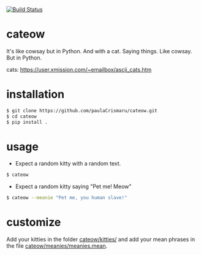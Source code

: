 [![Build Status](https://travis-ci.org/paulaCrismaru/cateow.svg?branch=master)](https://travis-ci.org/paulaCrismaru/cateow)
# cateow
It's like cowsay but in Python. And with a cat. Saying things. Like cowsay. But in Python.

cats: https://user.xmission.com/~emailbox/ascii_cats.htm

# installation
```sh
$ git clone https://github.com/paulaCrismaru/cateow.git
$ cd cateow
$ pip install .
```

# usage
- Expect a random kitty with a random text.
```sh
$ cateow
```
- Expect a random kitty saying "Pet me! Meow"
```sh
$ cateow --meanie "Pet me, you human slave!"
```

# customize
Add your kitties in the folder [cateow/kitties/](https://github.com/paulaCrismaru/cateow/tree/master/cateow/kitties) and add your mean phrases in the file [cateow/meanies/meanies.mean](https://github.com/paulaCrismaru/cateow/blob/master/cateow/meanies/meanies.mean).
